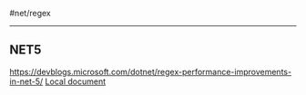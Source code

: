 #net/regex 

---

## NET5

https://devblogs.microsoft.com/dotnet/regex-performance-improvements-in-net-5/
[Local document](zDOC_NET-Performance-Regex_NET5.mhtml)